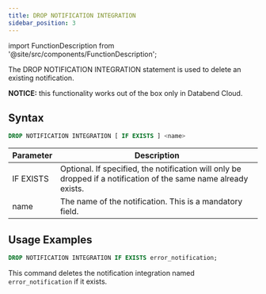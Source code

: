 ```yaml
---
title: DROP NOTIFICATION INTEGRATION
sidebar_position: 3
---
```

import FunctionDescription from '@site/src/components/FunctionDescription';

<FunctionDescription description="Introduced or updated: v1.2.371"/>

The DROP NOTIFICATION INTEGRATION statement is used to delete an existing notification.

**NOTICE:** this functionality works out of the box only in Databend Cloud.

## Syntax

```sql
DROP NOTIFICATION INTEGRATION [ IF EXISTS ] <name>
```

| Parameter                        | Description                                                                                        |
|----------------------------------|------------------------------------------------------------------------------------------------------|
| IF EXISTS                        | Optional. If specified, the notification will only be dropped if a notification of the same name already exists. |
| name                             | The name of the notification. This is a mandatory field.                                                       |


## Usage Examples

```sql
DROP NOTIFICATION INTEGRATION IF EXISTS error_notification;
```

This command deletes the notification integration named `error_notification` if it exists. 
